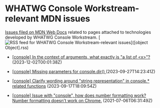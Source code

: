 # WHATWG Console Workstream-relevant MDN issues

[Issues filed on MDN Web Docs](https://github.com/mdn/content/issues) related to pages attached to technologies developed by WHATWG Console Workstream. [![RSS feed for WHATWG Console Workstream-relevant issues](https://www.w3.org/QA/2007/04/feed_icon)]([object Object].rss)

* [\[console\] In the context of arguments, what exactly is "a list of \<x\>"?](https://github.com/mdn/content/issues/30727) (2023-12-02T00:01:38Z)
  
* [\[console\] Missing parameters for console.dir() ](https://github.com/mdn/content/issues/29329) (2023-09-27T14:23:41Z)
  
* [\[console\] Clarify wording around "string representation" in console.\* related functions](https://github.com/mdn/content/issues/29172) (2023-09-17T18:09:54Z)
  
* [\[console\] Issue with "console", how does number formatting work? Number formatting doesn't work on Chrome.](https://github.com/mdn/content/issues/6614) (2021-07-06T06:31:49Z)
  

